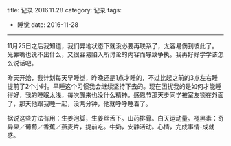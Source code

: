 title: 记录 2016.11.28
category: 记录
tags:
  - 睡觉
date: 2016-11-28

---

11月25日之后我知道，我们异地状态下就没必要再联系了，太容易伤到彼此了。光靠嘴也说不出什么，又很容易陷入所讨论的内容而导致争执。我再好好学学该怎么说话吧。

昨天开始，我计划每天早睡觉，昨晚还是1点才睡的，不过比起之前的3点左右睡提前了2个小时。早睡这个习惯我会继续坚持下去的。现在困扰我的是如何才能睡得好，我的睡眠太浅，每次醒来也没什么精神。感恩节那天步同学被室友锁在外面了，那天他跟我睡一起，没两分钟，他就呼呼睡着了。

据说这些方法有用：生姜泡脚，生姜丝舌下。山药排骨。白天运动量。褪黑素：奇异果／葡萄／香蕉／燕麦片，提前吃。牛奶，安静活动。心情，完成事情-成就感。

